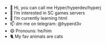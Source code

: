 - 👋 Hi, you can call me Hyper/hyperdev/hyperj
- 👀 I’m interested in SC games servers
- 🌱 I’m currently learning html
- 📫 dm me on telegram: @hyperd3v
- 😄 Pronouns: he/him
- 🐈 My fav animals are cats 
